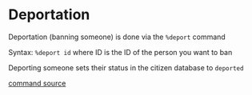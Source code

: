 # Deportation

Deportation (banning someone) is done via the `%deport` command

Syntax: `%deport id` where ID is the ID of the person you want to ban

Deporting someone sets their status in the citizen database to `deported`

[command source](https://github.com/Project-Iktoslavistan/iktobot/blob/master/register.js)
